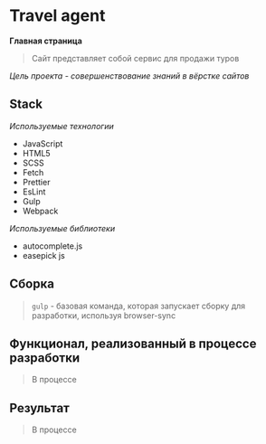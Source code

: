 # Travel agent

**Главная страница**

> Сайт представляет собой сервис для продажи туров 

_Цель проекта - совершенствование знаний в вёрстке сайтов_


## Stack

_Используемые технологии_

- JavaScript
- HTML5
- SCSS
- Fetch
- Prettier
- EsLint
- Gulp
- Webpack

_Используемые библиотеки_

- autocomplete.js
- easepick js

## Сборка

> `gulp` - базовая команда, которая запускает сборку для разработки, используя browser-sync

## Функционал, реализованный в процессе разработки

> В процессе

## Результат

> В процессе

<!-- [сайт](https://#) -->